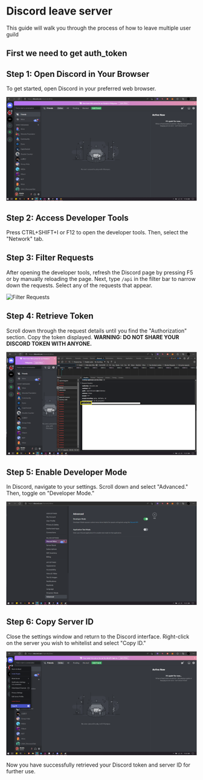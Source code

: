 # Discord leave server

This guide will walk you through the process of how to leave multiple user guild

## First we need to get auth_token

## Step 1: Open Discord in Your Browser

To get started, open Discord in your preferred web browser.

![Open Discord in Browser](discc/dis.png)

## Step 2: Access Developer Tools

Press CTRL+SHIFT+I or F12 to open the developer tools. Then, select the "Network" tab.

## Step 3: Filter Requests

After opening the developer tools, refresh the Discord page by pressing F5 or by manually reloading the page. Next, type `/api` in the filter bar to narrow down the requests. Select any of the requests that appear.

![Filter Requests](discc/request.png)

## Step 4: Retrieve Token

Scroll down through the request details until you find the "Authorization" section. Copy the token displayed. **WARNING: DO NOT SHARE YOUR DISCORD TOKEN WITH ANYONE.**

![Retrieve Token](discc/auth.png)

## Step 5: Enable Developer Mode

In Discord, navigate to your settings. Scroll down and select "Advanced." Then, toggle on "Developer Mode."

![Enable Developer Mode](discc/developer.png)

## Step 6: Copy Server ID

Close the settings window and return to the Discord interface. Right-click on the server you wish to whitelist and select "Copy ID."

![Copy Server ID](discc/guildid.png)

Now you have successfully retrieved your Discord token and server ID for further use.
